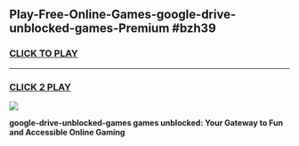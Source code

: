 
## Play-Free-Online-Games-google-drive-unblocked-games-Premium #bzh39
<h3>
<a href="https://premium.freeplayer.one?title=google-drive-unblocked-games&ref=8M">CLICK TO PLAY</a></h3>
<hr>

<h3>
<a href="https://premium.freeplayer.one?title=google-drive-unblocked-games&ref=8M">CLICK 2 PLAY</a>
  
</h3>

<a href="https://premium.freeplayer.one?title=google-drive-unblocked-games&ref=8M"><img src="https://clearcache.store/games.png"></a>


**google-drive-unblocked-games games unblocked: Your Gateway to Fun and Accessible Online Gaming**
